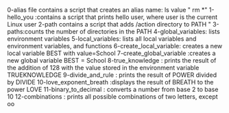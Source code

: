 0-alias file contains a script that creates an alias name: ls value " rm *"
1-hello_you :contains a script that prints hello user, where user is the current Linux user
2-path contains a script that adds /action directory to PATH "
3-paths:counts the number of directories in the PATH
4-global_variables: lists environment variables
5-local_variables:  lists all local variables and environment variables, and functions
6-create_local_variable:  creates a new local variable BEST with value=School
7-create_global_variable :creates a new global variable BEST = School
8-true_knowledge : prints the result of the addition of 128 with the value stored in the environment variable TRUEKNOWLEDGE
9-divide_and_rule :  prints the result of POWER divided by DIVIDE
10-love_exponent_breath :displays the result of BREATH to the power LOVE
11-binary_to_decimal : converts a number from base 2 to base 10
12-combinations : prints all possible combinations of two letters, except oo
